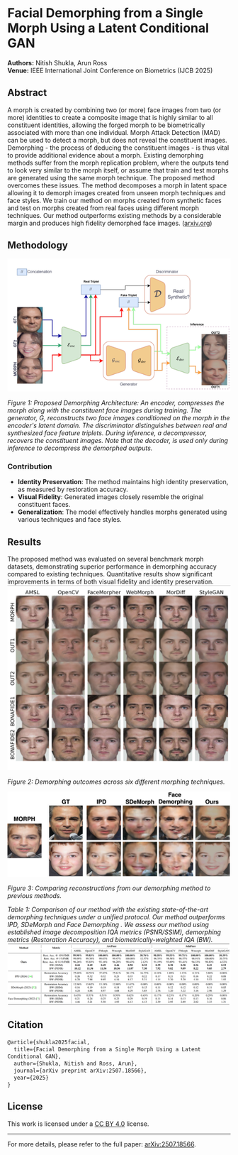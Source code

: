 # Facial Demorphing from a Single Morph Using a Latent Conditional GAN

**Authors:** Nitish Shukla, Arun Ross  
**Venue:** IEEE International Joint Conference on Biometrics (IJCB 2025) 


## Abstract

A morph is created by combining two (or more) face images from two (or more) identities to create a composite image that is highly similar to all constituent identities, allowing the forged morph to be biometrically associated with more than one individual. Morph Attack Detection (MAD) can be used to detect a morph, but does not reveal the constituent images. Demorphing - the process of deducing the constituent images - is thus vital to provide additional evidence about a morph. Existing demorphing methods suffer from the morph replication problem, where the outputs tend to look very similar to the morph itself, or assume that train and test morphs are generated using the same morph technique. The proposed method overcomes these issues. The method decomposes a morph in latent space allowing it to demorph images created from unseen morph techniques and face styles. We train our method on morphs created from synthetic faces and test on morphs created from real faces using different morph techniques. Our method outperforms existing methods by a considerable margin and produces high fidelity demorphed face images. ([arxiv.org](https://arxiv.org/html/2507.18566v1?utm_source=chatgpt.com))

## Methodology
![Methodology](assets/ijcb2025.PNG)

*Figure 1: Proposed Demorphing Architecture: An encoder, compresses the morph along with the constituent face images during training. The generator, G, reconstructs two face images conditioned on the morph in the encoder's latent domain. The discriminator distinguishes between real and synthesized face feature triplets. During inference, a decompressor, recovers the constituent images. Note that the decoder, is used only during inference to decompress the demorphed outputs.*

### Contribution
- **Identity Preservation**: The method maintains high identity preservation, as measured by restoration accuracy.
- **Visual Fidelity**: Generated images closely resemble the original constituent faces.
- **Generalization**: The model effectively handles morphs generated using various techniques and face styles.


## Results

The proposed method was evaluated on several benchmark morph datasets, demonstrating superior performance in demorphing accuracy compared to existing techniques. Quantitative results show significant improvements in terms of both visual fidelity and identity preservation.
![results](assets/ijcb2025-r1.PNG)

*Figure 2: Demorphing outcomes across six different morphing techniques.*



![results](assets/ijcb2025-r2.PNG)

*Figure 3: Comparing reconstructions from our demorphing method to previous methods.*

*Table 1: Comparison of our method with the existing state-of-the-art demorphing techniques under a unified protocol. Our method outperforms IPD, SDeMorph and Face Demorphing . We assess our method using established image decomposition IQA metrics (PSNR/SSIM), demorphing metrics (Restoration Accuracy), and biometrically-weighted IQA (BW).*
![results](assets/ijcb2025-res.PNG)

## Citation

```
@article{shukla2025facial,
  title={Facial Demorphing from a Single Morph Using a Latent Conditional GAN},
  author={Shukla, Nitish and Ross, Arun},
  journal={arXiv preprint arXiv:2507.18566},
  year={2025}
}
```

## License

This work is licensed under a [CC BY 4.0](https://creativecommons.org/licenses/by/4.0/) license.

---

For more details, please refer to the full paper: [arXiv:2507.18566](https://arxiv.org/pdf/2507.18566).

